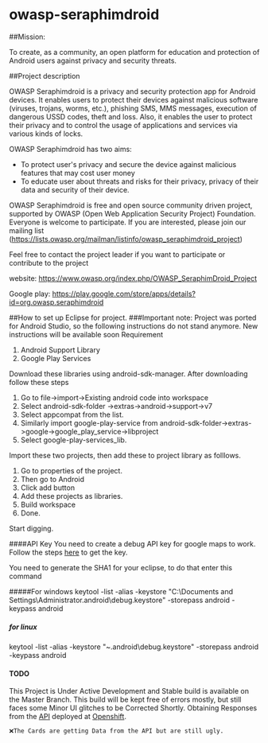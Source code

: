 owasp-seraphimdroid
===================

##Mission:

To create, as a community, an open platform for education and protection of Android users against privacy and security threats.

##Project description

OWASP Seraphimdroid is a privacy and security protection app for Android devices. It enables users to protect their devices against malicious software (viruses, trojans, worms, etc.), phishing SMS, MMS messages, execution of dangerous USSD codes, theft and loss. Also, it enables the user to protect their privacy and to control the usage of applications and services via various kinds of locks.

OWASP Seraphimdroid has two aims:
- To protect user's privacy and secure the device against malicious features that may cost user money
- To educate user about threats and risks for their privacy, privacy of their data and security of their device.

OWASP Seraphimdroid is free and open source community driven project, supported by OWASP (Open Web Application Security Project) Foundation. Everyone is welcome to participate. If you are interested, please join our mailing list (https://lists.owasp.org/mailman/listinfo/owasp_seraphimdroid_project)

Feel free to contact the project leader if you want to participate or contribute to the project

website: https://www.owasp.org/index.php/OWASP_SeraphimDroid_Project

Google play: https://play.google.com/store/apps/details?id=org.owasp.seraphimdroid


##How to set up Eclipse for project.
###Important note: Project was ported for Android Studio, so the following instructions do not stand anymore. New instructions will be available soon
  Requirement
  1. Android Support Library
  2. Google Play Services

Download these libraries using android-sdk-manager.
After downloading follow these steps
  1. Go to file->import->Existing android code into workspace
  2. Select android-sdk-folder ->extras->android->support->v7
  3. Select appcompat from the list.
  4. Similarly import google-play-service from android-sdk-folder->extras->google->google_play_service->libproject
  5. Select google-play-services_lib.

Import these two projects, then add these to project library as folllows.

  1. Go to properties of the project.
  2. Then go to Android
  3. Click add button
  4. Add these projects as libraries.
  5. Build workspace
  6. Done.

Start digging.


####API Key
You need to create a debug API key for google maps to work. Follow the steps [here](https://developers.google.com/maps/documentation/android/start) to get the key.

You need to generate the SHA1 for your eclipse, to do that enter this command

#####For windows
keytool -list -alias -keystore "C:\Documents
and Settings\Administrator\.android\debug.keystore" -storepass android -keypass
android

##### for linux
keytool -list -alias -keystore "~\.android\debug.keystore" -storepass android -keypass
android

#### TODO
This Project is Under Active Development and Stable build is available on the Master Branch. This build will be kept free of errors mostly, but still faces some Minor UI glitches to be Corrected Shortly. Obtaining Responses from the [API](https://github.com/addiittya2006/owasp-educate) deployed at [Openshift](http://educate-seraphimdroid.rhcloud.com).

    ❌The Cards are getting Data from the API but are still ugly.
